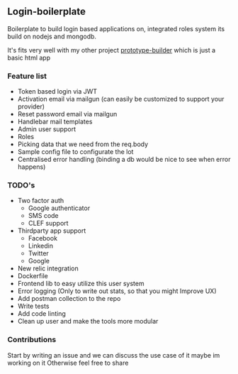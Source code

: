 ## Login-boilerplate
Boilerplate to build login based applications on, integrated roles system its build on nodejs and mongodb.

It's fits very well with my other project <a href="https://github.com/sp90/prototype-builder">prototype-builder</a> which is just a basic html app


### Feature list

* Token based login via JWT
* Activation email via mailgun (can easily be customized to support your provider)
* Reset password email via mailgun
* Handlebar mail templates
* Admin user support
* Roles
* Picking data that we need from the req.body
* Sample config file to configurate the lot
* Centralised error handling (binding a db would be nice to see when error happens)

### TODO's

* Two factor auth
	- Google authenticator 
	- SMS code
	- CLEF support
* Thirdparty app support
	- Facebook
	- Linkedin
	- Twitter
	- Google
* New relic integration
* Dockerfile
* Frontend lib to easy utilize this user system
* Error logging (Only to write out stats, so that you might Improve UX)
* Add postman collection to the repo
* Write tests
* Add code linting
* Clean up user and make the tools more modular

### Contributions

Start by writing an issue and we can discuss the use case of it maybe im working on it
Otherwise feel free to share